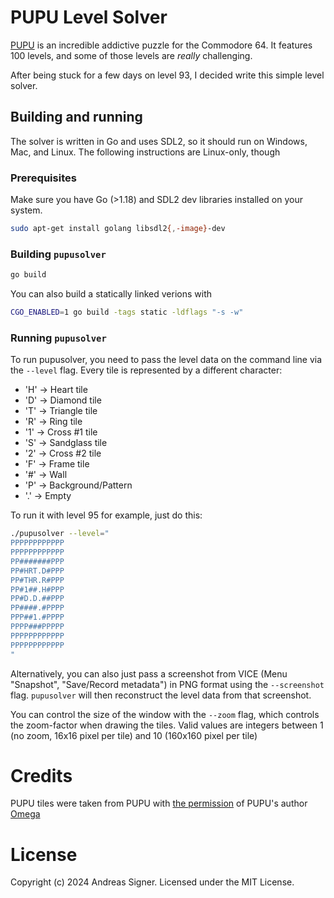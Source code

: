 # PUPU Level Solver

[PUPU](https://www.forum64.de/index.php?thread/151032-pupu-das-neue-highlight-f%C3%BCr-den-c64-ist-da)
is an incredible addictive puzzle for the Commodore 64. It features 100 levels, and some of those
levels are *really* challenging.

After being stuck for a few days on level 93, I decided write this simple level solver.

## Building and running
The solver is written in Go and uses SDL2, so it should run on Windows, Mac, and Linux. The
following instructions are Linux-only, though

### Prerequisites
Make sure you have Go (>1.18) and SDL2 dev libraries installed on your system. 

```bash
sudo apt-get install golang libsdl2{,-image}-dev
```

### Building `pupusolver`
```bash
go build
```

You can also build a statically linked verions with
```bash
CGO_ENABLED=1 go build -tags static -ldflags "-s -w"
```

### Running `pupusolver`
To run pupusolver, you need to pass the level data on the command line via the `--level` flag.
Every tile is represented by a different character:

- 'H' -> Heart tile
- 'D' -> Diamond tile
- 'T' -> Triangle tile
- 'R' -> Ring tile
- '1' -> Cross #1 tile
- 'S' -> Sandglass tile
- '2' -> Cross #2 tile
- 'F' -> Frame tile
- '#' -> Wall
- 'P' -> Background/Pattern
- '.' -> Empty

To run it with level 95 for example, just do this:

```bash
./pupusolver --level="
PPPPPPPPPPPP
PPPPPPPPPPPP
PP#######PPP
PP#HRT.D#PPP
PP#THR.R#PPP
PP#1##.H#PPP
PP#D.D.##PPP
PP####.#PPPP
PPP##1.#PPPP
PPPP###PPPPP
PPPPPPPPPPPP
PPPPPPPPPPPP
"
```

Alternatively, you can also just pass a screenshot from VICE (Menu "Snapshot", "Save/Record metadata")
in PNG format using the `--screenshot` flag. `pupusolver` will then reconstruct the level data from 
that screenshot.

You can control the size of the window with the `--zoom` flag, which controls the zoom-factor when drawing
the tiles. Valid values are integers between 1 (no zoom, 16x16 pixel per tile) and 10 (160x160 pixel per tile)

# Credits
PUPU tiles were taken from PUPU with [the permission](https://www.forum64.de/index.php?thread/151032-pupu-das-neue-highlight-f%C3%BCr-den-c64-ist-da/&postID=2212822#post2212822) of PUPU's author [Omega](https://www.forum64.de/wcf/index.php?user/27229-omega/)

# License 
Copyright (c) 2024 Andreas Signer.
Licensed under the MIT License.

